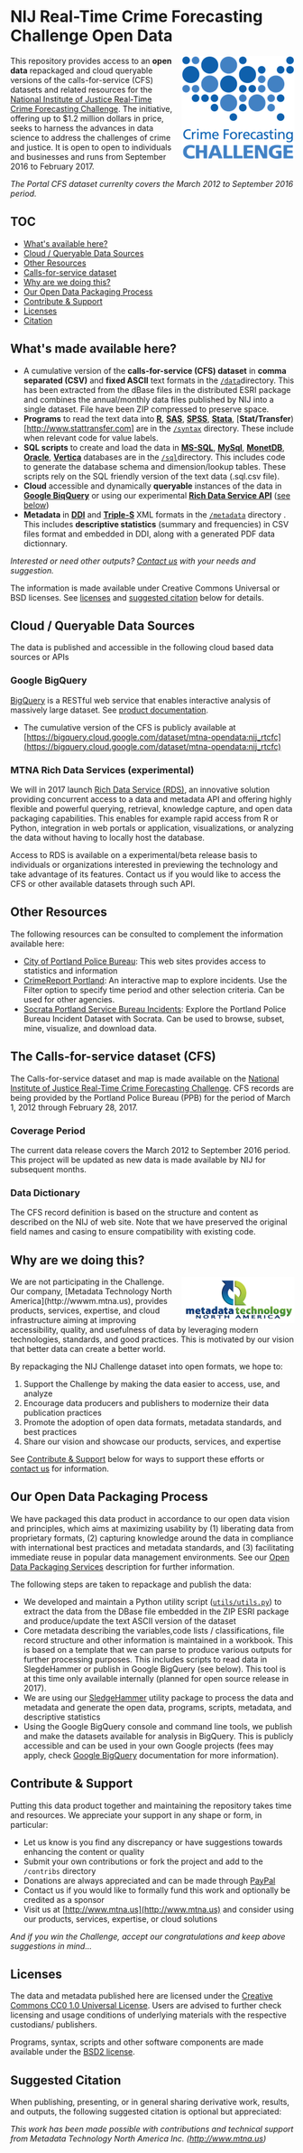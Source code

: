 # NIJ Real-Time Crime Forecasting Challenge Open Data
<div style="float:right;margin-left:10px">
<div><a href="http://nij.gov/funding/Pages/fy16-crime-forecasting-challenge.aspx" target="_blank"><img align="right" src="media/forecasting-challenge-for-page.png"</img></a></div>
</div>

This repository provides access to an **open data** repackaged and cloud queryable versions of the calls-for-service (CFS) datasets and related resources for the [National Institute of Justice Real-Time Crime Forecasting Challenge](http://nij.gov/funding/Pages/fy16-crime-forecasting-challenge.aspx). The initiative, offering up to $1.2 million dollars in price, seeks to harness the advances in ​data science to address the challenges of crime and justice. It is open to open to individuals and businesses and runs from September 2016 to February 2017.

*The Portal CFS dataset currenlty covers the March 2012 to September 2016 period.*

<a name="toc"></a>
## TOC
* [What's available here?](#content)
* [Cloud / Queryable Data Sources](#cloud)
* [Other Resources](#resources)
* [Calls-for-service dataset](#cfs)
* [Why are we doing this?](#rationale)
* [Our Open Data Packaging Process](#odps)
* [Contribute & Support](#contribute)
* [Licenses](#license)
* [Citation](#cite)

<a name="contents"></a>
## What's made available here?

* A cumulative version of the **calls-for-service (CFS) dataset** in **comma separated (CSV)** and **fixed ASCII** text formats in the [```/data```](#data)directory. This has been extracted from the dBase files in the distributed ESRI package and combines the annual/monthly data files published by NIJ into a single dataset. File have been ZIP compressed to preserve space.
* **Programs** to read the text data into [**R**](http://www.r-project.com),  [**SAS**](http://www.sas.com), [**SPSS**](http://www.spss.com), [**Stata**](http://www.stata.com), [**Stat/Transfer**)[http://www.stattransfer.com] are in the [```/syntax```](syntax) directory. These include when relevant code for value labels.
* **SQL scripts** to create and load the data in [**MS-SQL**](https://www.microsoft.com/en-us/cloud-platform/sql-server), [**MySql**](http://www.mysql.com), [**MonetDB**](http://www.monetdb.org), [**Oracle**](http://www.oracle.com), [**Vertica**](www.vertica.com) databases are in the [```/sql```](sql)directory. This includes code to generate the database schema and dimension/lookup tables. These scripts rely on the SQL friendly version of the text data (.sql.csv file).
* **Cloud** accessible and dynamically **queryable** instances of the data in [**Google BiqQuery**](https://cloud.google.com/bigquery/) or using our experimental [**Rich Data Service API**](http://www.richdataservice.com) ([see below](#cloud))
* **Metadata** in [**DDI**](http://www.ddialliance.org) and [**Triple-S**](http://www.triple-s.org) XML formats in the [```/metadata```](metadata) directory . This includes **descriptive statistics** (summary and frequencies) in CSV files format and embedded in DDI, along with a generated PDF data dictionnary.

*Interested or need other outputs? [Contact us](http://www.mtna.us/contactus?subject=nij-challenge) with your needs and suggestion.* 

The information is made available under Creative Commons Universal or BSD licenses. See [licenses](#license) and [suggested citation](#cite) below for details.

<a name="cloud"></a>
## Cloud / Queryable Data Sources
The data is published and accessible in the following cloud based data sources or APIs

<a name="bq"></a>
### Google BigQuery
[BigQuery](https://cloud.google.com/bigquery/) is a RESTful web service that enables interactive analysis of massively large dataset. See [product documentation](https://cloud.google.com/bigquery/docs/).

* The cumulative version of the CFS is publicly available at [https://bigquery.cloud.google.com/dataset/mtna-opendata:nij_rtcfc](https://bigquery.cloud.google.com/dataset/mtna-opendata:nij_rtcfc)

<a name="rds"></a>
### MTNA Rich Data Services (experimental)
We will in 2017 launch [Rich Data Service (RDS)](http://www.richdataservices.com), an innovative solution providing concurrent access to a data and metadata API and offering highly flexible and powerful querying, retrieval, knowledge capture, and open data packaging capabilities. This enables for example rapid access from R or Python, integration in web portals or application, visualizations, or analyzing the data without having to locally host the database.

Access to RDS is available on a experimental/beta release basis to individuals or organizations interested in previewing the technology and take advantage of its features. Contact us if you would like to access the CFS or other available datasets through such API.

<a name="resources"></a>
## Other Resources
The following resources can be consulted to complement the information available here:

* [City of Portland Police Bureau](https://www.portlandoregon.gov/police/29793?): This web sites provides access to statistics and information
* [CrimeReport Portland](https://preview.crimereports.com/agency/portland-police-bureau-or): An interactive map to explore incidents. Use the Filter option to specify time period and other selection criteria. Can be used for other agencies.
* [Socrata Portland Service Bureau Incidents](http://moto.data.socrata.com/d/mmpn-q6w2): Explore the Portland Police Bureau Incident Dataset with Socrata. Can be used to browse, subset, mine, visualize, and download data.

<a name="cfs"></a>
## The Calls-for-service dataset (CFS)
The Calls-for-service dataset and map is made available on the [National Institute of Justice Real-Time Crime Forecasting Challenge](http://nij.gov/funding/Pages/fy16-crime-forecasting-challenge.aspx). CFS records are being provided by the Portland Police Bureau (PPB) for the period of March 1, 2012 through February 28, 2017.

### Coverage Period
The current data release covers the March 2012 to September 2016 period. This project will be updated as new data is made available by NIJ for subsequent months. 

### Data Dictionary
The CFS record definition is based on the structure and content as described on the NIJ of web site. Note that we have preserved the original field names and casing to ensure compatibility with existing code. 

<a name="rationale"></a>
## Why are we doing this?
<div style="float:right;margin-left:10px" >
<div><a href="http://www.mtna.us" target="_blank"><img align="right" src="media/mtna_logo_200x82.png"</img></a></div>
</div>
We are not participating in the Challenge. Our company, [Metadata Technology North America](http://wwwm.mtna.us), provides products, services, expertise, and cloud infrastructure aiming at improving accessibility, quality, and usefulness of data by leveraging modern technologies, standards, and good practices. This is motivated by our vision that better data can create a better world. 

By repackaging the NIJ Challenge dataset into open formats, we hope to:

1. Support the Challenge by making the data easier to access, use, and analyze
2. Encourage data producers and publishers to modernize their data publication practices
3. Promote the adoption of open data formats, metadata standards, and best practices
4. Share our vision and showcase our products, services, and expertise

See [Contribute & Support](#contribute) below for ways to support these efforts or [contact us](http://www.mtna.us/contactus?subject=nij-challenge) for information.

<a name="odps"></a>
## Our Open Data Packaging Process
We have packaged this data product in accordance to our open data vision and principles, which aims at maximizing usability by (1) liberating data from proprietary formats, (2) capturing knowledge around the data in compliance with international best practices and metadata standards, and (3) facilitating immediate reuse in popular data management environments. See our [Open Data Packaging Services](http://www.mtna.us/odps) description for further information.

The following steps are taken to repackage and publish the data:

* We developed and maintain a Python utility script ([```utils/utils.py```](utils/utils.py)) to extract the data from the DBase file embedded in the ZIP ESRI package and produce/update the text ASCII version of the dataset
* Core metadata describing the variables,code lists / classifications, file record structure and other information is maintained in a workbook. This is based on a template that we can parse to produce various outputs for further processing purposes. This includes scripts to read data in SlegdeHammer or publish in Google BigQuery (see below). This tool is at this time only available internally (planned for open source release in 2017). 
* We are using our [SledgeHammer](http://www.mtna.us/sledgehammer) utility package to process the data and metadata and generate the open data, programs, scripts, metadata, and descriptive statistics
* Using the Google BigQuery console and command line tools, we publish and make the datasets available for analysis in BigQuery. This is publicly accessible and can be used in your own Google projects (fees may apply, check [Google BigQuery](https://cloud.google.com/bigquery/) documentation for more information).

<a name="contribute"></a>
## Contribute & Support
Putting this data product together and maintaining the repository takes time and resources. We appreciate your support in any shape or form, in particular:

* Let us know is you find any discrepancy or have suggestions towards enhancing the content or quality
* Submit your own contributions or fork the project and add to the ```/contribs``` directory
* Donations are always appreciated and can be made through [PayPal](https://www.paypal.com/cgi-bin/webscr?cmd=_s-xclick&hosted_button_id=GKAYVJSBLN92E)
* Contact us if you would like to formally fund this work and optionally be credited as a sponsor
* Visit us at [http://www.mtna.us](http://www.mtna.us) and consider using our products, services, expertise, or cloud solutions

*And if you win the Challenge, accept our congratulations and keep above suggestions in mind...*

<a name="license"></a>
## Licenses
The data and metadata published here are licensed under the [Creative Commons CC0 1.0 Universal License](http://creativecommons.org/publicdomain/zero/1.0/). Users are advised to further check licensing and usage conditions of underlying materials with the respective custodians/ publishers. 

Programs, syntax, scripts and other software components are made available under the [BSD2 license](https://opensource.org/licenses/BSD-2-Clause).

<a name="cite"></a>
## Suggested Citation
When publishing, presenting, or in general sharing derivative work, results, and outputs, the following suggested citation is optional but appreciated:

*This work has been made possible with contributions and technical support from Metadata Technology North America Inc. (http://www.mtna.us)*



